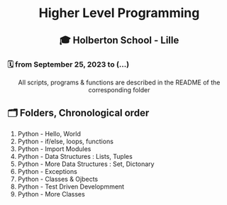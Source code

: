 # <p align="center">Higher Level Programming</p>
## <p align="center">🎓 Holberton School - Lille</p>
### 🗓️ from September 25, 2023 to (...)
<p align="center">All scripts, programs & functions are described in the README of the corresponding folder</p>

<h2>🗂️ Folders, Chronological order</h2>
<ol>
<li>Python - Hello, World</li>
<li>Python - if/else, loops, functions</li>
<li>Python - Import Modules</li>
<li>Python - Data Structures : Lists, Tuples</li>
<li>Python - More Data Structures : Set, Dictonary</li>
<li>Python - Exceptions</li>
<li>Python - Classes & Ojbects</li>
<li>Python - Test Driven Developmment</li>
<li>Python - More Classes</li>

</ol>
